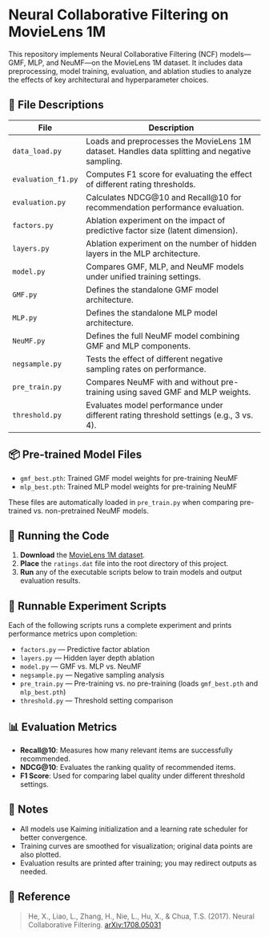 # Neural Collaborative Filtering on MovieLens 1M

This repository implements Neural Collaborative Filtering (NCF) models—GMF, MLP, and NeuMF—on the MovieLens 1M dataset. It includes data preprocessing, model training, evaluation, and ablation studies to analyze the effects of key architectural and hyperparameter choices.

## 📁 File Descriptions

| File               | Description |
|--------------------|-------------|
| `data_load.py`     | Loads and preprocesses the MovieLens 1M dataset. Handles data splitting and negative sampling. |
| `evaluation_f1.py` | Computes F1 score for evaluating the effect of different rating thresholds. |
| `evaluation.py`    | Calculates NDCG@10 and Recall@10 for recommendation performance evaluation. |
| `factors.py`       | Ablation experiment on the impact of predictive factor size (latent dimension). |
| `layers.py`        | Ablation experiment on the number of hidden layers in the MLP architecture. |
| `model.py`         | Compares GMF, MLP, and NeuMF models under unified training settings. |
| `GMF.py`           | Defines the standalone GMF model architecture. |
| `MLP.py`           | Defines the standalone MLP model architecture. |
| `NeuMF.py`         | Defines the full NeuMF model combining GMF and MLP components. |
| `negsample.py`     | Tests the effect of different negative sampling rates on performance. |
| `pre_train.py`     | Compares NeuMF with and without pre-training using saved GMF and MLP weights. |
| `threshold.py`     | Evaluates model performance under different rating threshold settings (e.g., 3 vs. 4). |

## 📦 Pre-trained Model Files

- `gmf_best.pth`: Trained GMF model weights for pre-training NeuMF  
- `mlp_best.pth`: Trained MLP model weights for pre-training NeuMF  

These files are automatically loaded in `pre_train.py` when comparing pre-trained vs. non-pretrained NeuMF models.

## 🚀 Running the Code

1. **Download** the [MovieLens 1M dataset](https://grouplens.org/datasets/movielens/1m/).
2. **Place** the `ratings.dat` file into the root directory of this project.
3. **Run** any of the executable scripts below to train models and output evaluation results.

## 🧪 Runnable Experiment Scripts

Each of the following scripts runs a complete experiment and prints performance metrics upon completion:

- `factors.py` — Predictive factor ablation  
- `layers.py` — Hidden layer depth ablation  
- `model.py` — GMF vs. MLP vs. NeuMF  
- `negsample.py` — Negative sampling analysis  
- `pre_train.py` — Pre-training vs. no pre-training (loads `gmf_best.pth` and `mlp_best.pth`)  
- `threshold.py` — Threshold setting comparison

## 📊 Evaluation Metrics

- **Recall@10**: Measures how many relevant items are successfully recommended.
- **NDCG@10**: Evaluates the ranking quality of recommended items.
- **F1 Score**: Used for comparing label quality under different threshold settings.

## 📌 Notes

- All models use Kaiming initialization and a learning rate scheduler for better convergence.
- Training curves are smoothed for visualization; original data points are also plotted.
- Evaluation results are printed after training; you may redirect outputs as needed.

## 📎 Reference

> He, X., Liao, L., Zhang, H., Nie, L., Hu, X., & Chua, T.S. (2017). Neural Collaborative Filtering. [arXiv:1708.05031](https://arxiv.org/abs/1708.05031)
